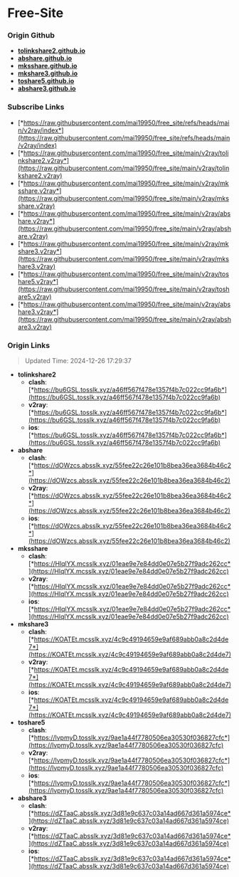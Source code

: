 # Free-Site

### Origin Github

- [**tolinkshare2.github.io**](https://github.com/tolinkshare2/tolinkshare2.github.io)
- [**abshare.github.io**](https://github.com/abshare/abshare.github.io)
- [**mksshare.github.io**](https://github.com/mksshare/mksshare.github.io)
- [**mkshare3.github.io**](https://github.com/mkshare3/mkshare3.github.io)
- [**toshare5.github.io**](https://github.com/toshare5/toshare5.github.io)
- [**abshare3.github.io**](https://github.com/abshare3/abshare3.github.io)

### Subscribe Links

- [*https://raw.githubusercontent.com/mai19950/free_site/refs/heads/main/v2ray/index*](https://raw.githubusercontent.com/mai19950/free_site/refs/heads/main/v2ray/index)
- [*https://raw.githubusercontent.com/mai19950/free_site/main/v2ray/tolinkshare2.v2ray*](https://raw.githubusercontent.com/mai19950/free_site/main/v2ray/tolinkshare2.v2ray)
- [*https://raw.githubusercontent.com/mai19950/free_site/main/v2ray/mksshare.v2ray*](https://raw.githubusercontent.com/mai19950/free_site/main/v2ray/mksshare.v2ray)
- [*https://raw.githubusercontent.com/mai19950/free_site/main/v2ray/abshare.v2ray*](https://raw.githubusercontent.com/mai19950/free_site/main/v2ray/abshare.v2ray)
- [*https://raw.githubusercontent.com/mai19950/free_site/main/v2ray/mkshare3.v2ray*](https://raw.githubusercontent.com/mai19950/free_site/main/v2ray/mkshare3.v2ray)
- [*https://raw.githubusercontent.com/mai19950/free_site/main/v2ray/toshare5.v2ray*](https://raw.githubusercontent.com/mai19950/free_site/main/v2ray/toshare5.v2ray)
- [*https://raw.githubusercontent.com/mai19950/free_site/main/v2ray/abshare3.v2ray*](https://raw.githubusercontent.com/mai19950/free_site/main/v2ray/abshare3.v2ray)

### Origin Links

> Updated Time: 2024-12-26 17:29:37

- **tolinkshare2**
  - **clash**: [*https://bu6GSL.tosslk.xyz/a46ff567f478e1357f4b7c022cc9fa6b*](https://bu6GSL.tosslk.xyz/a46ff567f478e1357f4b7c022cc9fa6b)
  - **v2ray**: [*https://bu6GSL.tosslk.xyz/a46ff567f478e1357f4b7c022cc9fa6b*](https://bu6GSL.tosslk.xyz/a46ff567f478e1357f4b7c022cc9fa6b)
  - **ios**: [*https://bu6GSL.tosslk.xyz/a46ff567f478e1357f4b7c022cc9fa6b*](https://bu6GSL.tosslk.xyz/a46ff567f478e1357f4b7c022cc9fa6b)
- **abshare**
  - **clash**: [*https://dOWzcs.absslk.xyz/55fee22c26e101b8bea36ea3684b46c2*](https://dOWzcs.absslk.xyz/55fee22c26e101b8bea36ea3684b46c2)
  - **v2ray**: [*https://dOWzcs.absslk.xyz/55fee22c26e101b8bea36ea3684b46c2*](https://dOWzcs.absslk.xyz/55fee22c26e101b8bea36ea3684b46c2)
  - **ios**: [*https://dOWzcs.absslk.xyz/55fee22c26e101b8bea36ea3684b46c2*](https://dOWzcs.absslk.xyz/55fee22c26e101b8bea36ea3684b46c2)
- **mksshare**
  - **clash**: [*https://HlqlYX.mcsslk.xyz/01eae9e7e84dd0e07e5b27f9adc262cc*](https://HlqlYX.mcsslk.xyz/01eae9e7e84dd0e07e5b27f9adc262cc)
  - **v2ray**: [*https://HlqlYX.mcsslk.xyz/01eae9e7e84dd0e07e5b27f9adc262cc*](https://HlqlYX.mcsslk.xyz/01eae9e7e84dd0e07e5b27f9adc262cc)
  - **ios**: [*https://HlqlYX.mcsslk.xyz/01eae9e7e84dd0e07e5b27f9adc262cc*](https://HlqlYX.mcsslk.xyz/01eae9e7e84dd0e07e5b27f9adc262cc)
- **mkshare3**
  - **clash**: [*https://KOATEt.mcsslk.xyz/4c9c49194659e9af689abb0a8c2d4de7*](https://KOATEt.mcsslk.xyz/4c9c49194659e9af689abb0a8c2d4de7)
  - **v2ray**: [*https://KOATEt.mcsslk.xyz/4c9c49194659e9af689abb0a8c2d4de7*](https://KOATEt.mcsslk.xyz/4c9c49194659e9af689abb0a8c2d4de7)
  - **ios**: [*https://KOATEt.mcsslk.xyz/4c9c49194659e9af689abb0a8c2d4de7*](https://KOATEt.mcsslk.xyz/4c9c49194659e9af689abb0a8c2d4de7)
- **toshare5**
  - **clash**: [*https://lvpmyD.tosslk.xyz/9ae1a44f7780506ea30530f036827cfc*](https://lvpmyD.tosslk.xyz/9ae1a44f7780506ea30530f036827cfc)
  - **v2ray**: [*https://lvpmyD.tosslk.xyz/9ae1a44f7780506ea30530f036827cfc*](https://lvpmyD.tosslk.xyz/9ae1a44f7780506ea30530f036827cfc)
  - **ios**: [*https://lvpmyD.tosslk.xyz/9ae1a44f7780506ea30530f036827cfc*](https://lvpmyD.tosslk.xyz/9ae1a44f7780506ea30530f036827cfc)
- **abshare3**
  - **clash**: [*https://dZTaaC.absslk.xyz/3d81e9c637c03a14ad667d361a5974ce*](https://dZTaaC.absslk.xyz/3d81e9c637c03a14ad667d361a5974ce)
  - **v2ray**: [*https://dZTaaC.absslk.xyz/3d81e9c637c03a14ad667d361a5974ce*](https://dZTaaC.absslk.xyz/3d81e9c637c03a14ad667d361a5974ce)
  - **ios**: [*https://dZTaaC.absslk.xyz/3d81e9c637c03a14ad667d361a5974ce*](https://dZTaaC.absslk.xyz/3d81e9c637c03a14ad667d361a5974ce)
